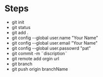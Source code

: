 <h1> Steps </h1>

<ul>
  <li> git init </li>
  <li> git status </li>
  <li> git add . </li>
  <li> git config --global user.name "Your Name"  </li>
  <li> git config --global user.email "Your Name"  </li>
  <li> git config --global user.passowrd "pat"  </li>
  <li> git commit -m ¨discription¨  </li>
  <li> git remote add orgin url  </li>
  <li> git branch  </li>
  <li> git push origin branchName  </li>
 </ul>